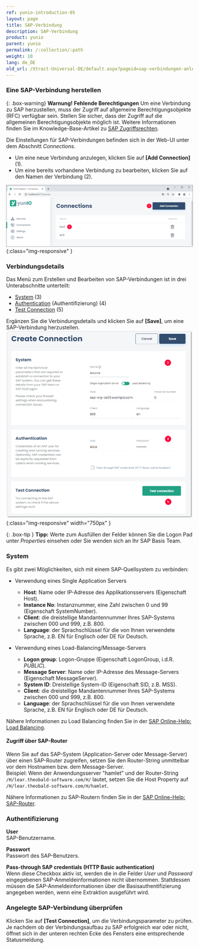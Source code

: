 ```yaml
---
ref: yunio-introduction-05
layout: page
title: SAP-Verbindung
description: SAP-Verbindung
product: yunio
parent: yunio
permalink: /:collection/:path
weight: 10
lang: de_DE
old_url: /Xtract-Universal-DE/default.aspx?pageid=sap-verbindungen-anlegen
---
```


### Eine SAP-Verbindung herstellen

{: .box-warning}
**Warnung!** **Fehlende Berechtigungen**
Um eine Verbindung zu SAP herzustellen, muss der Zugriff auf allgemeine Berechtigungsobjekte (RFC) verfügbar sein.
Stellen Sie sicher, dass der Zugriff auf die allgemeinen Berechtigungsobjekte möglich ist. Weitere Informationen finden Sie im Knowledge-Base-Artikel zu [SAP Zugriffsrechten](https://kb.theobald-software.com/sap/authority-objects-sap-user-rights).

Die Einstellungen für SAP-Verbindungen befinden sich in der Web-UI unter dem Abschnitt *Connections*.<br>
- Um eine neue Verbindung anzulegen, klicken Sie auf **[Add Connection]** (1). <br>
- Um eine bereits vorhandene Verbindung zu bearbeiten, klicken Sie auf den Namen der Verbindung (2).

![yunIO-Create-Connection](/img/content/yunio/web-ui.png){:class="img-responsive" }

### Verbindungsdetails

Das Menü zum Erstellen und Bearbeiten von SAP-Verbindungen ist in drei Unterabschnitte unterteilt:
- [System](#system) (3)
- [Authentication](#authentifizierung) (Authentifizierung) (4)
- [Test Connection](#angelegte-sap-verbindung-überprüfen) (5)

Ergänzen Sie die Verbindungsdetails und klicken Sie auf **[Save]**, um eine SAP-Verbindung herzustellen.<br>
![yunIO-Create-Connection](/img/content/yunio/yunio-connections.png){:class="img-responsive" width="750px" }

{: .box-tip }
**Tipp:** Werte zum Ausfüllen der Felder können Sie die Logon Pad unter *Properties* einsehen oder Sie wenden sich an Ihr SAP Basis Team.

### System
Es gibt zwei Möglichkeiten, sich mit einem SAP-Quellsystem zu verbinden:

- Verwendung eines Single Application Servers
	- **Host**:  Name oder IP-Adresse des Applikationsservers (Eigenschaft Host). 
	- **Instance No**: Instanznummer, eine Zahl zwischen 0 und 99 (Eigenschaft SystemNumber).
	- **Client**:  die dreistellige Mandantennummer Ihres SAP-Systems zwischen 000 und 999, z.B. 800. 
	- **Language**: der Sprachschlüssel für die von Ihnen verwendete Sprache, z.B. EN für Englisch oder DE für Deutsch.

- Verwendung eines Load-Balancing/Message-Servers
	- **Logon group**: Logon-Gruppe (Eigenschaft LogonGroup, i.d.R. *PUBLIC*).
	- **Message Server**: Name oder IP-Adresse des Message-Servers (Eigenschaft MessageServer). 
	- **System ID**: Dreistellige System-ID (Eigenschaft SID, z.B. MSS). 
	- **Client**:  die dreistellige Mandantennummer Ihres SAP-Systems zwischen 000 und 999, z.B. 800. 
	- **Language**: der Sprachschlüssel für die von Ihnen verwendete Sprache, z.B. EN für Englisch oder DE für Deutsch.

Nähere Informationen zu Load Balancing finden Sie in der [SAP Online-Help: Load Balancing](https://help.sap.com/saphelp_nwpi711/helpdata/en/c4/3a644c505211d189550000e829fbbd/content.htm?no_cache=true).


#### Zugriff über SAP-Router

Wenn Sie auf das SAP-System (Application-Server oder Message-Server) über einen SAP-Router zugreifen, setzen Sie den Router-String unmittelbar vor dem Hostnamen bzw. dem Message-Server. <br>
Beispiel:
Wenn der Anwendungsserver "hamlet" und der Router-String ``/H/lear.theobald-software.com/H/`` lautet, setzen Sie die Host Property auf ``/H/lear.theobald-software.com/H/hamlet``.

Nähere Informationen zu SAP-Routern finden Sie in der [SAP Online-Help: SAP-Router](https://help.sap.com/saphelp_snc700_ehp01/helpdata/en/48/6e2ef629540e27e10000000a421937/frameset.htm). <br>


### Authentifizierung

<!----- Die folgenden Authentifizierungsmethoden werden unterstützt:
- Plain - SAP-Benutzername und Passwort (System- oder Dialogbenutzer).
- HTTP Basic Authentication - Basisauthentifizierung bei Ausführung der Extraktion.--->
<!---- - SNC (Secure Network Communication) (2) mit einem Benutzernamen und einem Passwort--->
<!----- [SNC with SSO](../fortgeschrittene-techniken/sap-single-sign-on) (Single Sign On) --->

**User**<br>
SAP-Benutzername.

**Passwort**<br>
Passwort des SAP-Benutzers.<br>

**Pass-through SAP credentials (HTTP Basic authentication)**<br> 
Wenn diese Checkbox aktiv ist, werden die in die Felder *User* und *Password* eingegebenen SAP-Anmeldeinformationen nicht übernommen.
Stattdessen müssen die SAP-Anmeldeinformationen über die Basisauthentifizierung angegeben werden, wenn eine Extraktion ausgeführt wird. 

### Angelegte SAP-Verbindung überprüfen

Klicken Sie auf **[Test Connection]**, um die Verbindungsparameter zu prüfen. <br>
Je nachdem ob der Verbindungsaufbau zu SAP erfolgreich war oder nicht, öffnet sich in der unteren rechten Ecke des Fensters eine entsprechende Statusmeldung.
